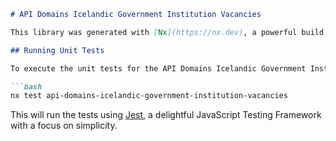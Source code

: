 ```markdown
# API Domains Icelandic Government Institution Vacancies

This library was generated with [Nx](https://nx.dev), a powerful build system with first-class monorepo support and powerful integrations.

## Running Unit Tests

To execute the unit tests for the API Domains Icelandic Government Institution Vacancies library, use the following command:

```bash
nx test api-domains-icelandic-government-institution-vacancies
```

This will run the tests using [Jest](https://jestjs.io), a delightful JavaScript Testing Framework with a focus on simplicity.
```